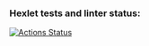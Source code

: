 ### Hexlet tests and linter status:
[![Actions Status](https://github.com/diannaSharmazanyan-qa/qa-auto-engineer-javascript-project-87/actions/workflows/hexlet-check.yml/badge.svg)](https://github.com/diannaSharmazanyan-qa/qa-auto-engineer-javascript-project-87/actions)